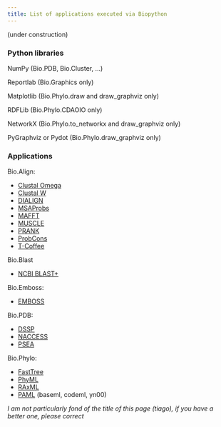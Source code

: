 ```yaml
---
title: List of applications executed via Biopython
---
```


(under construction)

### Python libraries

NumPy (Bio.PDB, Bio.Cluster, ...)

Reportlab (Bio.Graphics only)

Matplotlib (Bio.Phylo.draw and draw\_graphviz only)

RDFLib (Bio.Phylo.CDAOIO only)

NetworkX (Bio.Phylo.to\_networkx and draw\_graphviz only)

PyGraphviz or Pydot (Bio.Phylo.draw\_graphviz only)

### Applications

Bio.Align:

-   [Clustal Omega](http://www.clustal.org/omega/)
-   [Clustal W](http://www.clustal.org/clustal2/)
-   [DIALIGN](http://bibiserv.techfak.uni-bielefeld.de/dialign/)
-   [MSAProbs](http://msaprobs.sourceforge.net/homepage.htm)
-   [MAFFT](http://mafft.cbrc.jp/alignment/software/)
-   [MUSCLE](http://www.drive5.com/muscle/)
-   [PRANK](http://code.google.com/p/prank-msa/)
-   [ProbCons](http://probcons.stanford.edu/)
-   [T-Coffee](http://www.tcoffee.org/)

Bio.Blast

-   [NCBI
    BLAST+](http://blast.ncbi.nlm.nih.gov/Blast.cgi?CMD=Web&PAGE_TYPE=BlastDocs&DOC_TYPE=Download)

Bio.Emboss:

-   [EMBOSS](http://emboss.open-bio.org/)

Bio.PDB:

-   [DSSP](http://swift.cmbi.ru.nl/gv/dssp/)
-   [NACCESS](http://www.e-lucid.com/i/software/bioinformatics/naccess.html)
-   [PSEA](ftp://ftp.lmcp.jussieu.fr/pub/sincris/software/protein/p-sea/)

Bio.Phylo:

-   [FastTree](http://www.microbesonline.org/fasttree/)
-   [PhyML](http://www.atgc-montpellier.fr/phyml/)
-   [RAxML](http://sco.h-its.org/exelixis/web/software/raxml/index.html)
-   [PAML](http://abacus.gene.ucl.ac.uk/software/) (baseml,
    codeml, yn00)

*I am not particularly fond of the title of this page (tiago), if you
have a better one, please correct*
